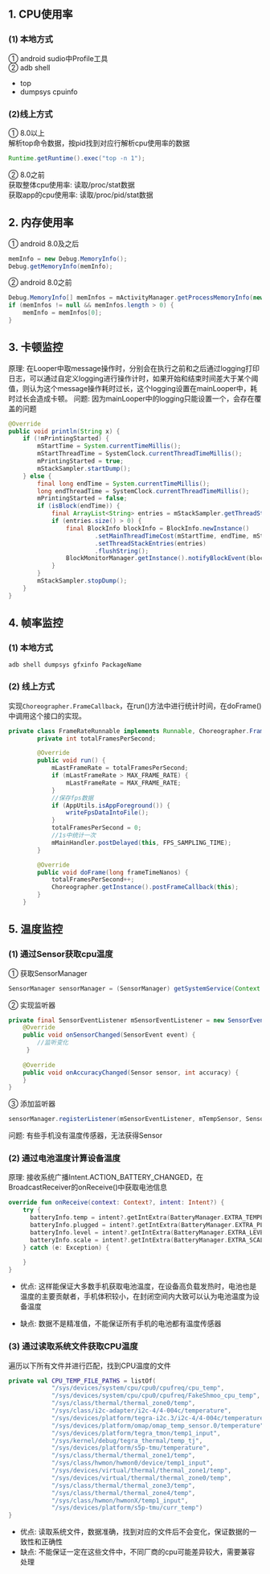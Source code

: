 ## 1. CPU使用率  
### (1) 本地方式  

① android sudio中Profile工具  
② adb shell

+ top  
+ dumpsys cpuinfo

### (2)线上方式  

① 8.0以上  
解析top命令数据，按pid找到对应行解析cpu使用率的数据

```java
Runtime.getRuntime().exec("top -n 1");
```  

② 8.0之前  
获取整体cpu使用率: 读取/proc/stat数据  
获取app的cpu使用率: 读取/proc/pid/stat数据

## 2.  内存使用率
① android 8.0及之后

```java
memInfo = new Debug.MemoryInfo();
Debug.getMemoryInfo(memInfo);
```

② android 8.0之前

```java
Debug.MemoryInfo[] memInfos = mActivityManager.getProcessMemoryInfo(new int[]{Process.myPid()});
if (memInfos != null && memInfos.length > 0) {
    memInfo = memInfos[0];
}
```

## 3. 卡顿监控

原理: 在Looper中取message操作时，分别会在执行之前和之后通过logging打印日志，可以通过自定义logging进行操作计时，如果开始和结束时间差大于某个阈值，则认为这个message操作耗时过长，这个logging设置在mainLooper中，耗时过长会造成卡顿。
问题: 因为mainLooper中的logging只能设置一个，会存在覆盖的问题

```java
@Override
public void println(String x) {
    if (!mPrintingStarted) {
        mStartTime = System.currentTimeMillis();
        mStartThreadTime = SystemClock.currentThreadTimeMillis();
        mPrintingStarted = true;
        mStackSampler.startDump();
    } else {
        final long endTime = System.currentTimeMillis();
        long endThreadTime = SystemClock.currentThreadTimeMillis();
        mPrintingStarted = false;
        if (isBlock(endTime)) {
            final ArrayList<String> entries = mStackSampler.getThreadStackEntries(mStartTime, endTime);
            if (entries.size() > 0) {
                final BlockInfo blockInfo = BlockInfo.newInstance()
                        .setMainThreadTimeCost(mStartTime, endTime, mStartThreadTime, endThreadTime)
                        .setThreadStackEntries(entries)
                        .flushString();
                BlockMonitorManager.getInstance().notifyBlockEvent(blockInfo);
            }
        }
        mStackSampler.stopDump();
    }
}
```

## 4. 帧率监控
### (1) 本地方式 

```shell
adb shell dumpsys gfxinfo PackageName 
```

### (2) 线上方式
实现```Choreographer.FrameCallback```，在run()方法中进行统计时间，在doFrame()中调用这个接口的实现。

```java
private class FrameRateRunnable implements Runnable, Choreographer.FrameCallback {
        private int totalFramesPerSecond;

        @Override
        public void run() {
            mLastFrameRate = totalFramesPerSecond;
            if (mLastFrameRate > MAX_FRAME_RATE) {
                mLastFrameRate = MAX_FRAME_RATE;
            }
            //保存fps数据
            if (AppUtils.isAppForeground()) {
                writeFpsDataIntoFile();
            }
            totalFramesPerSecond = 0;
            //1s中统计一次
            mMainHandler.postDelayed(this, FPS_SAMPLING_TIME);
        }

        @Override
        public void doFrame(long frameTimeNanos) {
            totalFramesPerSecond++;
            Choreographer.getInstance().postFrameCallback(this);
        }
    }
```

## 5. 温度监控
### (1) 通过Sensor获取cpu温度

① 获取SensorManager

```java
SensorManager sensorManager = (SensorManager) getSystemService(Context.SENSOR_SERVICE);
```

② 实现监听器

```java
private final SensorEventListener mSensorEventListener = new SensorEventListener() {
	@Override
	public void onSensorChanged(SensorEvent event) {
	 	//监听变化
	 }
	
	@Override
	public void onAccuracyChanged(Sensor sensor, int accuracy) {
	}
}
```

③ 添加监听器

```java
sensorManager.registerListener(mSensorEventListener, mTempSensor, SensorManager.SENSOR_DELAY_GAME);
```

问题: 有些手机没有温度传感器，无法获得Sensor

### (2) 通过电池温度计算设备温度
原理: 接收系统广播Intent.ACTION_BATTERY_CHANGED，在BroadcastReceiver的onReceive()中获取电池信息

```kotlin
override fun onReceive(context: Context?, intent: Intent?) {
	try {
	  batteryInfo.temp = intent?.getIntExtra(BatteryManager.EXTRA_TEMPERATURE, 0) ?: -1
	  batteryInfo.plugged = intent?.getIntExtra(BatteryManager.EXTRA_PLUGGED, -1) ?: -1
	  batteryInfo.level = intent?.getIntExtra(BatteryManager.EXTRA_LEVEL, -1) ?: -1
	  batteryInfo.scale = intent?.getIntExtra(BatteryManager.EXTRA_SCALE, -1) ?: -1
	} catch (e: Exception) {
	
	}
}
```

+ 优点: 这样能保证大多数手机获取电池温度，在设备高负载发热时，电池也是温度的主要贡献者，手机体积较小，在封闭空间内大致可以认为电池温度为设备温度

+ 缺点: 数据不是精准值，不能保证所有手机的电池都有温度传感器

### (3) 通过读取系统文件获取CPU温度

遍历以下所有文件并进行匹配，找到CPU温度的文件

```kotlin
private val CPU_TEMP_FILE_PATHS = listOf(
            "/sys/devices/system/cpu/cpu0/cpufreq/cpu_temp",
            "/sys/devices/system/cpu/cpu0/cpufreq/FakeShmoo_cpu_temp",
            "/sys/class/thermal/thermal_zone0/temp",
            "/sys/class/i2c-adapter/i2c-4/4-004c/temperature",
            "/sys/devices/platform/tegra-i2c.3/i2c-4/4-004c/temperature",
            "/sys/devices/platform/omap/omap_temp_sensor.0/temperature",
            "/sys/devices/platform/tegra_tmon/temp1_input",
            "/sys/kernel/debug/tegra_thermal/temp_tj",
            "/sys/devices/platform/s5p-tmu/temperature",
            "/sys/class/thermal/thermal_zone1/temp",
            "/sys/class/hwmon/hwmon0/device/temp1_input",
            "/sys/devices/virtual/thermal/thermal_zone1/temp",
            "/sys/devices/virtual/thermal/thermal_zone0/temp",
            "/sys/class/thermal/thermal_zone3/temp",
            "/sys/class/thermal/thermal_zone4/temp",
            "/sys/class/hwmon/hwmonX/temp1_input",
            "/sys/devices/platform/s5p-tmu/curr_temp")
}
```

+ 优点: 读取系统文件，数据准确，找到对应的文件后不会变化，保证数据的一致性和正确性
+ 缺点: 不能保证一定在这些文件中，不同厂商的cpu可能差异较大，需要兼容处理
